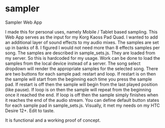 # sampler
Sampler Web App

I made this for personal uses, namely Mobile / Tablet based sampling. 
This Web App serves as the input for my Korg Kaoss Pad Quad. 
I wanted to add an additional layer of sound effects to my audio mixes. 
The samples are set up in banks of 8. I figured I would not need more than 8 effects samples per song. 
The samples are described in sample_sets.js. They are loaded from my server. So this is hardcoded for my usage. Work can be done to load the samples from the local device instead of a server. 
The song select dropdown will render the appropriate samples for the selected song. 
There are two buttons for each sample pad: restart and loop. 
If restart is on then the sample will start from the beginning each time you press the sample pad. 
If restart is off then the sample will begin from the last played position (like pause). 
If loop is on then the sample will repeat from the beginning once it reached the end. 
If loop is off then the sample simply finishes when it reaches the end of the audio stream. 
You can define default button states for each sample pad in sample_sets.js. 
Visually, it met my needs on my HTC Desire 12+. Edit to taste. 

It is functional and a working proof of concept. 
